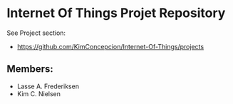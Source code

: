 # Internet Of Things Projet Repository
See Project section:
- https://github.com/KimConcepcion/Internet-Of-Things/projects

## Members:
- Lasse A. Frederiksen
- Kim C. Nielsen
